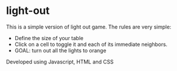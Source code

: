# light-out
This is a simple version of light out game.
The rules are very simple:
- Define the size of your table
- Click on a cell to toggle it and each of its immediate neighbors. 
- GOAL: turn out all the lights to orange

Developed using Javascript, HTML and CSS
